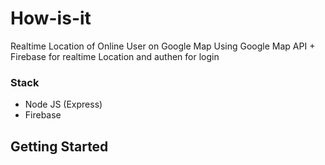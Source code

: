 # How-is-it
Realtime Location of Online User on Google Map Using Google Map API + Firebase for realtime Location and authen for login

### Stack
 - Node JS (Express)
 - Firebase
 
 ## Getting Started
